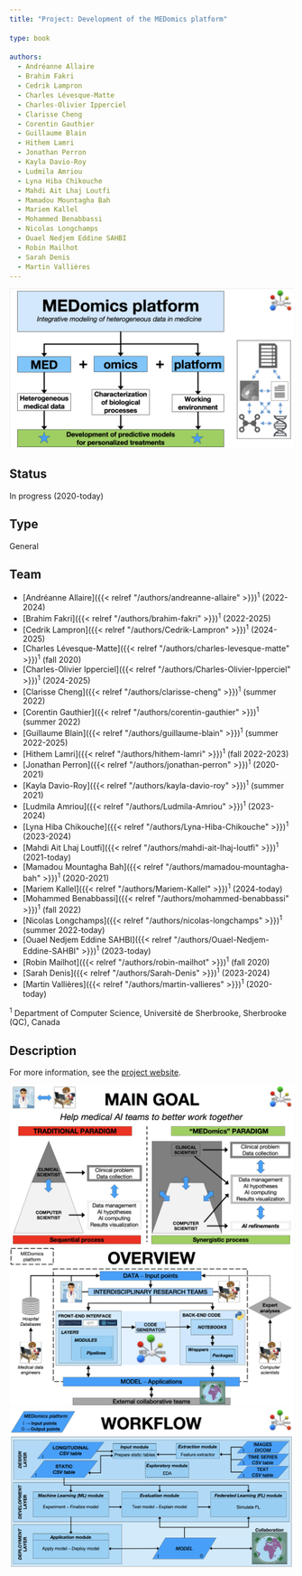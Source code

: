```yaml
---
title: "Project: Development of the MEDomics platform"

type: book

authors:
  - Andréanne Allaire
  - Brahim Fakri
  - Cedrik Lampron
  - Charles Lévesque-Matte
  - Charles-Olivier Ipperciel
  - Clarisse Cheng
  - Corentin Gauthier
  - Guillaume Blain
  - Hithem Lamri
  - Jonathan Perron
  - Kayla Davio-Roy
  - Ludmila Amriou
  - Lyna Hiba Chikouche
  - Mahdi Ait Lhaj Loutfi
  - Mamadou Mountagha Bah
  - Mariem Kallel
  - Mohammed Benabbassi
  - Nicolas Longchamps
  - Ouael Nedjem Eddine SAHBI
  - Robin Mailhot
  - Sarah Denis
  - Martin Vallières
---
```


![MEDomics platform](MEDomicsLab-Principles-1.png "MEDomics platform")

## Status

In progress (2020-today)

## Type

General

## Team

- [Andréanne Allaire]({{< relref "/authors/andreanne-allaire" >}})<sup>1</sup> (2022-2024)
- [Brahim Fakri]({{< relref "/authors/brahim-fakri" >}})<sup>1</sup> (2022-2025)
- [Cedrik Lampron]({{< relref "/authors/Cedrik-Lampron" >}})<sup>1</sup> (2024-2025)
- [Charles Lévesque-Matte]({{< relref "/authors/charles-levesque-matte" >}})<sup>1</sup> (fall 2020)
- [Charles-Olivier Ipperciel]({{< relref "/authors/Charles-Olivier-Ipperciel" >}})<sup>1</sup> (2024-2025)
- [Clarisse Cheng]({{< relref "/authors/clarisse-cheng" >}})<sup>1</sup> (summer 2022)
- [Corentin Gauthier]({{< relref "/authors/corentin-gauthier" >}})<sup>1</sup> (summer 2022)
- [Guillaume Blain]({{< relref "/authors/guillaume-blain" >}})<sup>1</sup> (summer 2022-2025)
- [Hithem Lamri]({{< relref "/authors/hithem-lamri" >}})<sup>1</sup> (fall 2022-2023)
- [Jonathan Perron]({{< relref "/authors/jonathan-perron" >}})<sup>1</sup> (2020-2021)
- [Kayla Davio-Roy]({{< relref "/authors/kayla-davio-roy" >}})<sup>1</sup> (summer 2021)
- [Ludmila Amriou]({{< relref "/authors/Ludmila-Amriou" >}})<sup>1</sup> (2023-2024)
- [Lyna Hiba Chikouche]({{< relref "/authors/Lyna-Hiba-Chikouche" >}})<sup>1</sup> (2023-2024)
- [Mahdi Ait Lhaj Loutfi]({{< relref "/authors/mahdi-ait-lhaj-loutfi" >}})<sup>1</sup> (2021-today)
- [Mamadou Mountagha Bah]({{< relref "/authors/mamadou-mountagha-bah" >}})<sup>1</sup> (2020-2021)
- [Mariem Kallel]({{< relref "/authors/Mariem-Kallel" >}})<sup>1</sup> (2024-today)
- [Mohammed Benabbassi]({{< relref "/authors/mohammed-benabbassi" >}})<sup>1</sup> (fall 2022)
- [Nicolas Longchamps]({{< relref "/authors/nicolas-longchamps" >}})<sup>1</sup> (summer 2022-today)
- [Ouael Nedjem Eddine SAHBI]({{< relref "/authors/Ouael-Nedjem-Eddine-SAHBI" >}})<sup>1</sup> (2023-today)
- [Robin Mailhot]({{< relref "/authors/robin-mailhot" >}})<sup>1</sup> (fall 2020)
- [Sarah Denis]({{< relref "/authors/Sarah-Denis" >}})<sup>1</sup> (2023-2024)
- [Martin Vallières]({{< relref "/authors/martin-vallieres" >}})<sup>1</sup> (2020-today)


<sup>1</sup> Department of Computer Science, Université de Sherbrooke, Sherbrooke (QC), Canada

## Description

[//]: # (MEDomics platform is an _open-source_ computing platform for integrative data modeling in medicine. It was created by an )

[//]: # (international consortium of medical scientists &#40;<https://medomics.ai>&#41;, whose main goal is to facilitate the )

[//]: # (development and clinical translation of artificial intelligence &#40;AI&#41; applications in medicine. The platform is based )

[//]: # (on the Python programming language and contains five major modules that allow loading, processing, exploring )

[//]: # (multi-omics data, and creating and evaluating actionable models for precision medicine. MEDomics platform's intrinsic )

[//]: # (workflow is designed to provide different levels of abstraction of methodological complexity to users and developers )

[//]: # (via application scripts, option parameters and class structures. In general, MEDomics platform is envisioned to be at the )

[//]: # (center of multidisciplinary research teams and hospital database infrastructures.)

[//]: # ()
[//]: # (Recent advances in so-called "omics" technologies &#40;genomics, radiomics, proteomics, etc.&#41; offer unprecedented )

[//]: # (opportunities to characterize biological processes that are related to certain phenotypes. The effective combination )

[//]: # (of these elements as "multi-omics modeling" will certainly allow us to better tailor treatments to individual )

[//]: # (patients &#40;i.e., "precision medicine"&#41;.)

[//]: # ()
[//]: # (Given the complexity of medical problems, achieving the full potential of precision medicine is directly related )

[//]: # (to our ability to properly manage, structure and leverage our hospital databases. Therefore, mastering and combining )

[//]: # (the following data analysis techniques should increase the impact of the "multi-omics" prediction models that are )

[//]: # (built from these databases:)

[//]: # ()
[//]: # (1. _Image analysis_: extraction of radiomic features allows us to better characterize tumor heterogeneity. The [MEDimage]&#40;{{< relref "medimage" >}}&#41; package is the dedicated component for this task.)

[//]: # (2. _Machine learning_: some learning techniques allow us to better combine data from different categories &#40;such as multi-omics&#41;.)

[//]: # (3. _Deep learning_: the multitude of deep neural network architectures offers several possibilities for the automatic learning of different tasks in medicine. The performance of some networks is sometimes superior to that of humans.)

[//]: # (4. _Automatic text processing_: automatic processing and coding of textual reports from electronic patient records would allow for better integration of information relevant to multi-omics modeling throughout the patient management period.)

[//]: # (5. _Federated learning_: in order to increase the amount of modeled data from different health care institutions, a distributed learning approach can be used - data is kept within the boundaries of each institution, thus avoiding data transfer and privacy issues.)

For more information, see the [project website](https://medomics-udes.gitbook.io/medomicslab-docs).

![MEDomics goal](MEDomicsLab-Principles-2.png "")
![MEDomics overview](MEDomicsLab-Principles-3.png "")
![MEDomics workflow](MEDomicsLab-Principles-5.png "")

[//]: # (This platform is being developed in collaboration with: )

[//]: # (- [University California San Francisco]&#40;https://www.ucsf.edu/&#41; &#40;Olivier Morin, Taman Upadhaya, Jorge Barrios&#41;)

[//]: # (- [University of Toronto]&#40;https://www.utoronto.ca/&#41; &#40;Jan Seuntjens&#41;)

[//]: # (- [The D-Lab]&#40;https://precisionmedicinemaastricht.eu/the-d-lab/&#41; &#40;Philippe Lambin, Henry Woodruff, Avishek Chatterjee&#41;)

[//]: # (- [Oncoray]&#40;https://www.oncoray.de/&#41; &#40;Alex Zwanenburg, Steffen Löck&#41;)

[//]: # (- [Université Laval]&#40;https://www.ulaval.ca/&#41; &#40;Louis Archambault, Philippe Després&#41; )
